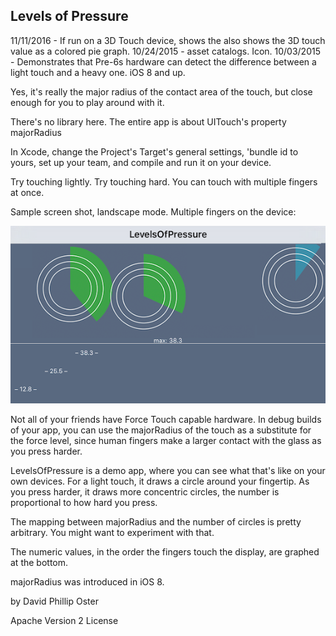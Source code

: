 ## Levels of Pressure

11/11/2016 - If run on a 3D Touch device, shows the also shows the 3D touch value as a colored pie
graph.
10/24/2015 - asset catalogs. Icon.
10/03/2015 - Demonstrates that Pre-6s hardware can detect the difference
between a light touch and a heavy one. iOS 8 and up.

Yes, it's really the major radius of the contact area of the touch, but close enough for you to
play around with it.

There's no library here. The entire app is about UITouch's property majorRadius

In Xcode, change the Project's Target's general settings, 'bundle id to yours, set up your team, and compile and run it on your device.

Try touching lightly. Try touching hard. You can touch with multiple fingers at once.

Sample screen shot, landscape mode. Multiple fingers on the device:

![sample](https://github.com/DavidPhillipOster/LevelsOfPressure/blob/master/Art/Sample.png "Sample screen shot.")

Not all of your friends have Force Touch capable hardware. In debug builds of your app, you can use the majorRadius of the touch as a substitute for the force level, since human fingers make a larger contact with the glass as you press harder.

LevelsOfPressure is a demo app, where you can see what that's like on your own devices. For a light touch, it draws a circle around your fingertip. As you press harder, it draws more concentric circles, the number is proportional to how hard you press.

The mapping between majorRadius and the number of circles is pretty arbitrary. You might want to experiment with that.

The numeric values, in the order the fingers touch the display, are graphed at the bottom.

majorRadius was introduced in iOS 8.

by David Phillip Oster

Apache Version 2 License
